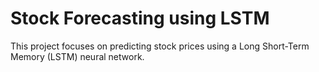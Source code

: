 # Stock Forecasting using LSTM

This project focuses on predicting stock prices using a Long Short-Term Memory (LSTM) neural network.
